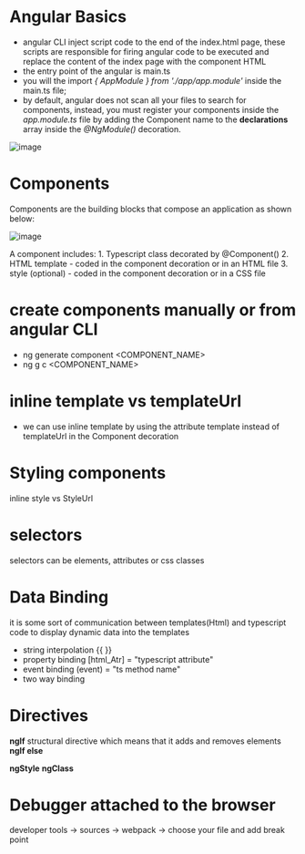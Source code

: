 # Angular Basics

-  angular CLI inject script code to the end of the index.html page, these scripts are responsible for firing angular code to be executed and replace the content of the index page with the component HTML
-  the entry point of the angular is main.ts
-  you will the import *{ AppModule } from './app/app.module'* inside the main.ts file;
-  by default, angular does not scan all your files to search for components, instead, you must register your components inside the *app.module.ts* file by adding the Component name to the **declarations** array inside the *@NgModule()* decoration.
  
  ![image](https://github.com/shaimaa-hshalaby/Angular_Guide/assets/3264417/69c167cf-f97b-4a4c-923c-1bf50941c464)


# Components
Components are the building blocks that compose an application as shown below:

![image](https://github.com/shaimaa-hshalaby/Angular_Guide/assets/3264417/4422da23-d889-48bc-850b-59addd449725)

A component includes:
    1. Typescript class decorated by @Component()
    2. HTML template 
        - coded in the component decoration or in an HTML file
    3. style (optional)
        - coded in the component decoration or in a CSS file
        





# create components  manually or from angular CLI
-  ng generate component <COMPONENT_NAME>
-  ng g c <COMPONENT_NAME>

# inline template vs templateUrl
- we can use inline template by using the attribute template instead of templateUrl in the Component decoration

# Styling components
  inline style vs StyleUrl

# selectors
selectors can be elements, attributes or css classes


# Data Binding
it is some sort of communication between templates(Html) and typescript code to display dynamic data into the templates
-  string interpolation
    {{  }}
-  property binding
  [html_Atr] = "typescript attribute"
-  event binding
  (event) = "ts method name"
-  two way binding

# Directives 

**ngIf** structural directive which means that it adds and removes elements
**ngIf else**

**ngStyle**
**ngClass**


# Debugger attached to the browser
developer tools -> sources -> webpack -> choose your file and add break point

